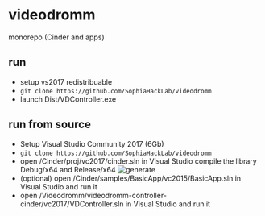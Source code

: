 # videodromm
monorepo (Cinder and apps)

## run
 - setup vs2017 redistribuable
 - `git clone https://github.com/SophiaHackLab/videodromm`
 - launch Dist/VDController.exe

## run from source
- Setup Visual Studio Community 2017 (6Gb)
- `git clone https://github.com/SophiaHackLab/videodromm`
- open /Cinder/proj/vc2017/cinder.sln in Visual Studio compile the library Debug/x64 and Release/x64 ![generate](https://raw.github.com/SophiaHackLab/videodromm/main/img/generate.png)
- (optional) open /Cinder/samples/BasicApp/vc2015/BasicApp.sln in Visual Studio and run it 
- open /Videodromm/videodromm-controller-cinder/vc2017/VDController.sln in Visual Studio and run it

